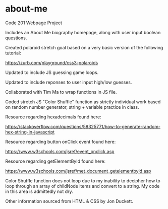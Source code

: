 # about-me
Code 201 Webpage Project

Includes an About Me biography homepage, along with user input boolean questions.

Created polaroid stretch goal based on a very basic version of the following tutorial:

https://zurb.com/playground/css3-polaroids


Updated to include JS guessing game loops.

Updated to include reponses to user input high/low guesses.

Collaborated with Tim Ma to wrap functions in JS file.

Coded stretch JS "Color Shuffle" function as strictly individual work based on random number generator, string + variable practice in class.

Resource regarding hexadecimals found here:

https://stackoverflow.com/questions/58325771/how-to-generate-random-hex-string-in-javascript

Resource regarding button onClick event found here:

https://www.w3schools.com/jsref/event_onclick.asp

Resource regarding getElementById found here:

https://www.w3schools.com/jsref/met_document_getelementbyid.asp

Color Shuffle function does not loop due to my inability to decipher how to loop through an array of childNode items and convert to a string. My code in this area is admittedly not dry.

Other information sourced from HTML & CSS by Jon Duckett.




